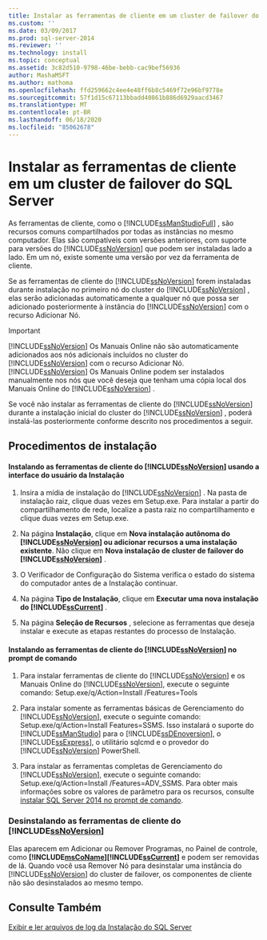 ```yaml
---
title: Instalar as ferramentas de cliente em um cluster de failover do SQL Server | Microsoft Docs
ms.custom: ''
ms.date: 03/09/2017
ms.prod: sql-server-2014
ms.reviewer: ''
ms.technology: install
ms.topic: conceptual
ms.assetid: 3c82d510-9798-46be-bebb-cac9bef56936
author: MashaMSFT
ms.author: mathoma
ms.openlocfilehash: ffd259662c4ee4e48ff6b8c5469f72e96bf9778e
ms.sourcegitcommit: 57f1d15c67113bbadd40861b886d6929aacd3467
ms.translationtype: MT
ms.contentlocale: pt-BR
ms.lasthandoff: 06/18/2020
ms.locfileid: "85062678"
---
```

# <a name="install-client-tools-on-a-sql-server-failover-cluster"></a>Instalar as ferramentas de cliente em um cluster de failover do SQL Server
  As ferramentas de cliente, como o [!INCLUDE[ssManStudioFull](../../../includes/ssmanstudiofull-md.md)] , são recursos comuns compartilhados por todas as instâncias no mesmo computador. Elas são compatíveis com versões anteriores, com suporte para versões do [!INCLUDE[ssNoVersion](../../../includes/ssnoversion-md.md)] que podem ser instaladas lado a lado. Em um nó, existe somente uma versão por vez da ferramenta de cliente.  
  
 Se as ferramentas de cliente do [!INCLUDE[ssNoVersion](../../../includes/ssnoversion-md.md)] forem instaladas durante instalação no primeiro nó do cluster do [!INCLUDE[ssNoVersion](../../../includes/ssnoversion-md.md)] , elas serão adicionadas automaticamente a qualquer nó que possa ser adicionado posteriormente à instância do [!INCLUDE[ssNoVersion](../../../includes/ssnoversion-md.md)] com o recurso Adicionar Nó.  
  
> [!IMPORTANT]  
>  [!INCLUDE[ssNoVersion](../../../includes/ssnoversion-md.md)] Os Manuais Online não são automaticamente adicionados aos nós adicionais incluídos no cluster do [!INCLUDE[ssNoVersion](../../../includes/ssnoversion-md.md)] com o recurso Adicionar Nó. [!INCLUDE[ssNoVersion](../../../includes/ssnoversion-md.md)] Os Manuais Online podem ser instalados manualmente nos nós que você deseja que tenham uma cópia local dos Manuais Online do [!INCLUDE[ssNoVersion](../../../includes/ssnoversion-md.md)] .  
  
 Se você não instalar as ferramentas de cliente do [!INCLUDE[ssNoVersion](../../../includes/ssnoversion-md.md)] durante a instalação inicial do cluster do [!INCLUDE[ssNoVersion](../../../includes/ssnoversion-md.md)] , poderá instalá-las posteriormente conforme descrito nos procedimentos a seguir.  
  
## <a name="installation-procedures"></a>Procedimentos de instalação  
  
#### <a name="installing-ssnoversion-client-tools-using-the-setup-user-interface"></a>Instalando as ferramentas de cliente do [!INCLUDE[ssNoVersion](../../../includes/ssnoversion-md.md)] usando a interface do usuário da Instalação  
  
1.  Insira a mídia de instalação do [!INCLUDE[ssNoVersion](../../../includes/ssnoversion-md.md)] . Na pasta de instalação raiz, clique duas vezes em Setup.exe. Para instalar a partir do compartilhamento de rede, localize a pasta raiz no compartilhamento e clique duas vezes em Setup.exe.  
  
2.  Na página **Instalação**, clique em **Nova instalação autônoma do [!INCLUDE[ssNoVersion](../../../includes/ssnoversion-md.md)] ou adicionar recursos a uma instalação existente**. Não clique em **Nova instalação de cluster de failover do [!INCLUDE[ssNoVersion](../../../includes/ssnoversion-md.md)]** .  
  
3.  O Verificador de Configuração do Sistema verifica o estado do sistema do computador antes de a Instalação continuar.  
  
4.  Na página **Tipo de Instalação**, clique em **Executar uma nova instalação do [!INCLUDE[ssCurrent](../../../includes/sscurrent-md.md)]** .  
  
5.  Na página **Seleção de Recursos** , selecione as ferramentas que deseja instalar e execute as etapas restantes do processo de Instalação.  
  
#### <a name="installing-ssnoversion-client-tools-at-the-command-prompt"></a>Instalando as ferramentas de cliente do [!INCLUDE[ssNoVersion](../../../includes/ssnoversion-md.md)] no prompt de comando  
  
1.  Para instalar ferramentas de cliente do [!INCLUDE[ssNoVersion](../../../includes/ssnoversion-md.md)] e os Manuais Online do [!INCLUDE[ssNoVersion](../../../includes/ssnoversion-md.md)], execute o seguinte comando: Setup.exe/q/Action=Install /Features=Tools  
  
2.  Para instalar somente as ferramentas básicas de Gerenciamento do [!INCLUDE[ssNoVersion](../../../includes/ssnoversion-md.md)], execute o seguinte comando: Setup.exe/q/Action=Install Features=SSMS. Isso instalará o suporte do [!INCLUDE[ssManStudio](../../../includes/ssmanstudio-md.md)] para o [!INCLUDE[ssDEnoversion](../../../includes/ssdenoversion-md.md)], o [!INCLUDE[ssExpress](../../../includes/ssexpress-md.md)], o utilitário sqlcmd e o provedor do [!INCLUDE[ssNoVersion](../../../includes/ssnoversion-md.md)] PowerShell.  
  
3.  Para instalar as ferramentas completas de Gerenciamento do [!INCLUDE[ssNoVersion](../../../includes/ssnoversion-md.md)], execute o seguinte comando: Setup.exe/q/Action=Install /Features=ADV_SSMS. Para obter mais informações sobre os valores de parâmetro para os recursos, consulte [instalar SQL Server 2014 no prompt de comando](../../../database-engine/install-windows/install-sql-server-from-the-command-prompt.md).  
  
### <a name="uninstalling-ssnoversion-client-tools"></a>Desinstalando as ferramentas de cliente do [!INCLUDE[ssNoVersion](../../../includes/ssnoversion-md.md)]  
 Elas aparecem em Adicionar ou Remover Programas, no Painel de controle, como **[!INCLUDE[msCoName](../../../includes/msconame-md.md)][!INCLUDE[ssCurrent](../../../includes/sscurrent-md.md)]** e podem ser removidas de lá. Quando você usa Remover Nó para desinstalar uma instância do [!INCLUDE[ssNoVersion](../../../includes/ssnoversion-md.md)] do cluster de failover, os componentes de cliente não são desinstalados ao mesmo tempo.  
  
## <a name="see-also"></a>Consulte Também  
 [Exibir e ler arquivos de log da Instalação do SQL Server](../../../database-engine/install-windows/view-and-read-sql-server-setup-log-files.md)  
  
  
